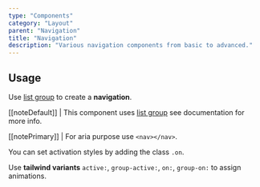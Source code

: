 ```yaml
---
type: "Components"
category: "Layout"
parent: "Navigation"
title: "Navigation"
description: "Various navigation components from basic to advanced."
---
```


## Usage

Use [list group](/components/list-group) to create a **navigation**.

[[noteDefault]]
| This component uses [list group](/components/list-group) see documentation for more info.

[[notePrimary]]
| For aria purpose use `<nav></nav>`.

You can set activation styles by adding the class `.on`.

Use **tailwind variants** `active:`, `group-active:`, `on:`, `group-on:` to assign animations.

<demo>
  <demoinline src="demos/components/navigation/usage">
  </demoinline>
</demo>
